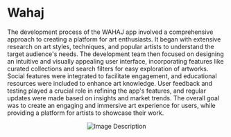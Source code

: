 # Wahaj
The development process of the WAHAJ app involved a comprehensive approach to creating a platform for art enthusiasts. It began with extensive research on art styles, techniques, and popular artists to understand the target audience's needs. The development team then focused on designing an intuitive and visually appealing user interface, incorporating features like curated collections and search filters for easy exploration of artworks. Social features were integrated to facilitate engagement, and educational resources were included to enhance art knowledge.  User feedback and testing played a crucial role in refining the app's features, and regular updates were made based on insights and market trends. The overall goal was to create an engaging and immersive art experience for users, while providing a platform for artists to showcase their work.

<div align="center">
  <img src="https://github.com/maram-a22/Wahaj/assets/108218379/524c5d8d-74b5-41bf-a658-99136c13663a" alt="Image Description">
</div>

